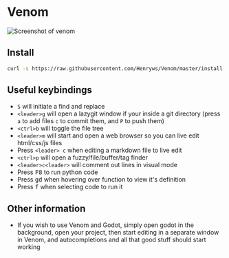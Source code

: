 # Venom

![Screenshot of venom](https://user-images.githubusercontent.com/58742515/183278775-5de3bd17-26f1-4e7d-b5be-abea3c887afa.png)


## Install
```bash
curl -s https://raw.githubusercontent.com/Henryws/Venom/master/install.sh | bash
```

## Useful keybindings
* `S` will initiate a find and replace
* `<leader>g` will open a lazygit window if your inside a git directory (press `a` to add files `c` to commit them, and `P` to push them)
* `<ctrl>b` will toggle the file tree
* `<leader>m` will start and open a web browser so you can live edit html/css/js files
* Press `<leader> c` when editing a markdown file to live edit
* `<ctrl>p` will open a fuzzy/file/buffer/tag finder
* `<leader>c<leader>` will comment out lines in visual mode
* Press <kbd>F8</kbd> to run python code
* Press <kbd>gd</kbd> when hovering over function to view it's definition
* Press <kbd><leader> f</kbd> when selecting code to run it

## Other information
* If you wish to use Venom and Godot, simply open godot in the background, open your project, then start editing in a separate window in Venom, and autocompletions and all that good stuff should start working
